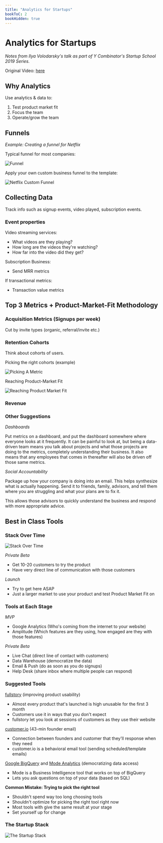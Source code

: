 ```yaml
---
title: "Analytics for Startups"
bookToC: 2
bookHidden: true
---
```

# Analytics for Startups

*Notes from Ilya Volodarsky's talk as part of Y Combinator's Startup School 2019 Series.* 

Original Video:  [here](https://youtu.be/LLerCc7MOQo)

## Why Analytics

Use analytics & data to:

1. Test product market fit
2. Focus the team
3. Operate/grow the team

## Funnels

*Example: Creating a funnel for Netflix*

Typical funnel for most companies:

![Funnel](/images/funnel.png)

Apply your own custom business funnel to the template:

![Netflix Custom Funnel](/images/custom-funnel.png)


## Collecting Data

Track info such as signup events, video played, subscription events.

### Event properties

Video streaming services:

- What videos are they playing?
- How long are the videos they're watching?
- How far into the video did they get?

Subscription Business:

- Send MRR metrics

If transactional metrics:

- Transaction value metrics

## Top 3 Metrics + Product-Market-Fit Methodology

### Acquisition Metrics (Signups per week)

Cut by invite types (organic, referral/invite etc.)

### Retention Cohorts

Think about cohorts of users.

Picking the right cohorts (example)

![Picking A Metric](/images/picking-metric.png)

Reaching Product-Market Fit

![Reaching Product Market Fit](/images/reaching-pmf.png)

### Revenue

### Other Suggestions

*Dashboards*

Put metrics on a dashboard, and put the dashboard somewhere where everyone looks at it frequently. It can be painful to look at, but being a data-driven team means you talk about projects and what those projects are doing to the metrics, completely understanding their business. It also means that any employees that comes in thereafter will also be driven off those same metrics.

*Social Accountability*

Package up how your company is doing into an email. This helps synthesize what is actually happening. Send it to friends, family, advisors, and tell them where you are struggling and what your plans are to fix it.

This allows those advisors to quickly understand the business and respond with more appropriate advice.


## Best in Class Tools

### Stack Over Time

![Stack Over Time](/images/stack-over-time.png)

*Private Beta*

- Get 10-20 customers to try the product
- Have very direct line of communication with those customers

*Launch*

- Try to get here ASAP
- Just a larger market to use your product and test Product Market Fit on

### Tools at Each Stage

*MVP*

- Google Analytics (Who's coming from the internet to your website)
- Amplitude (Which features are they using, how engaged are they with those features)

*Private Beta*

- Live Chat (direct line of contact with customers)
- Data Warehouse (democratize the data)
- Email & Push (do as soon as you do signups)
- Help Desk (share inbox where multiple people can respond)

### Suggested Tools

[fullstory](https://www.fullstory.com) (improving product usability)

- Almost every product that's launched is high unusable for the first 3 month
- Customers use it in ways that you don't expect
- fullstory let you look at sessions of customers as they use their website

[customer.io](https://customer.io/) (43-min founder email)

- Connection between founders and customer that they'll response when they need
- customer.io is a behavioral email tool (sending scheduled/template emails)

[Google BigQuery](https://cloud.google.com/bigquery/) and [Mode Analytics](https://mode.com/) (democratizing data access)

- Mode is a Business Intelligence tool that works on top of BigQuery
- Lets you ask questions on top of your data (based on SQL)

**Common Mistake: Trying to pick the right tool**

- Shouldn't spend way too long choosing tools
- Shouldn't optimize for picking the right tool right now 
- Most tools with give the same result at your stage
- Set yourself up for change


### The Startup Stack 

![The Startup Stack](/images/startup-stack.png)
